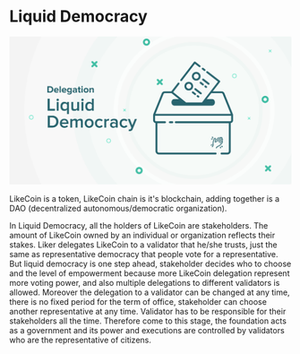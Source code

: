 # Liquid Democracy

![](../../.gitbook/assets/likecoin_staking_rewards_voting_eng.png)

LikeCoin is a token, LikeCoin chain is it's blockchain, adding together is a DAO \(decentralized autonomous/democratic organization\).

In Liquid Democracy, all the holders of LikeCoin are stakeholders. The amount of LikeCoin owned by an individual or organization reflects their stakes. Liker delegates LikeCoin to a validator that he/she trusts, just the same as representative democracy that people vote for a representative. But liquid democracy is one step ahead, stakeholder decides who to choose and the level of empowerment because more LikeCoin delegation represent more voting power, and also multiple delegations to different validators is allowed. Moreover the delegation to a validator can be changed at any time, there is no fixed period for the term of office, stakeholder can choose another representative at any time. Validator has to be responsible for their stakeholders all the time. Therefore come to this stage, the foundation acts as a government and its power and executions are controlled by validators who are the representative of citizens.

